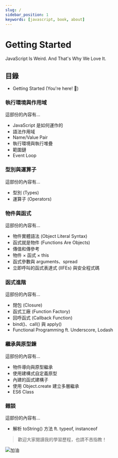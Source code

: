 ```yaml
---
slug: /
sidebar_position: 1
keywords: [javascript, book, about]
---
```


# Getting Started

JavaScript Is Weird. And That's Why We Love It.

## 目錄

- Getting Started (You're here! 🚩)

### 執行環境與作用域

這部份的內容有…

- JavaScript 是如何運作的
- 語法作用域
- Name/Value Pair
- 執行環境與執行堆疊
- 範圍鏈
- Event Loop

### 型別與運算子

這部份的內容有…

- 型別 (Types)
- 運算子 (Operators)

### 物件與函式

這部份的內容有…

- 物件實體語法 (Object Literal Syntax)
- 函式就是物件 (Functions Are Objects)
- 傳值和傳參考
- 物件 × 函式 × this
- 函式參數與 arguments、spread
- 立即呼叫的函式表達式 (IIFEs) 與安全程式碼

### 函式進階

這部份的內容有…

- 閉包 (Closure)
- 函式工廠 (Function Factory)
- 回呼函式 (Callback Function)
- bind()、call() 與 apply()
- Functional Programming ft. Underscore, Lodash

### 繼承與原型鍊

這部份的內容有…

- 物件導向與原型繼承
- 使用建構式自定義原型
- 內建的函式建構子
- 使用 Object.create 建立多層繼承
- ES6 Class

### 雜談

這部份的內容有…

- 解析 toString() 方法 ft. typeof, instanceof

> 歡迎大家閱讀我的學習歷程，也請不吝指教！

![加油](https://i.imgur.com/Xf7ttuI.png)

